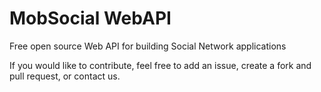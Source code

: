 # MobSocial WebAPI

Free open source Web API for building Social Network applications


If you would like to contribute, feel free to add an issue, create a fork and pull request, or contact us.

